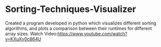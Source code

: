 # Sorting-Techniques-Visualizer
Created a program developed in python which visualizes different sorting algorithms, and plots a 
comparison between their runtimes for different array sizes. Watch Video:https://www.youtube.com/watch?v=KXuXy0c864U
